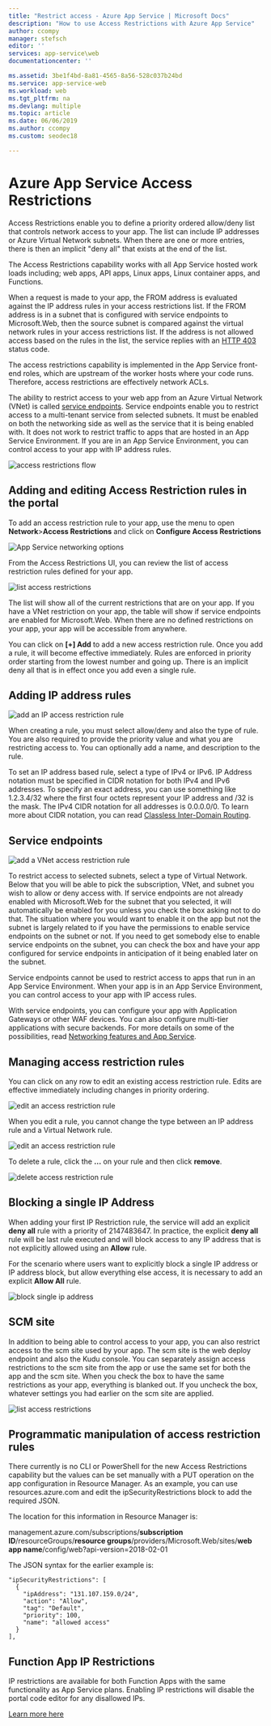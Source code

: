 ```yaml
---
title: "Restrict access - Azure App Service | Microsoft Docs" 
description: "How to use Access Restrictions with Azure App Service" 
author: ccompy
manager: stefsch
editor: ''
services: app-service\web
documentationcenter: ''

ms.assetid: 3be1f4bd-8a81-4565-8a56-528c037b24bd
ms.service: app-service-web
ms.workload: web
ms.tgt_pltfrm: na
ms.devlang: multiple
ms.topic: article
ms.date: 06/06/2019
ms.author: ccompy
ms.custom: seodec18

---
```

# Azure App Service Access Restrictions #

Access Restrictions enable you to define a priority ordered allow/deny list that controls network access to your app. The list can include IP addresses or Azure Virtual Network subnets. When there are one or more entries, there is then an implicit "deny all" that exists at the end of the list.

The Access Restrictions capability works with all App Service hosted work loads including; web apps, API apps, Linux apps, Linux container apps, and Functions.

When a request is made to your app, the FROM address is evaluated against the IP address rules in your access restrictions list. If the FROM address is in a subnet that is configured with service endpoints to Microsoft.Web, then the source subnet is compared against the virtual network rules in your access restrictions list. If the address is not allowed access based on the rules in the list, the service replies with an [HTTP 403](https://en.wikipedia.org/wiki/HTTP_403) status code.

The access restrictions capability is implemented in the App Service front-end roles, which are upstream of the worker hosts where your code runs. Therefore, access restrictions are effectively network ACLs.

The ability to restrict access to your web app from an Azure Virtual Network (VNet) is called [service endpoints][serviceendpoints]. Service endpoints enable you to restrict access to a multi-tenant service from selected subnets. It must be enabled on both the networking side as well as the service that it is being enabled with. It does not work to restrict traffic to apps that are hosted in an App Service Environment.  If you are in an App Service Environment, you can control access to your app with IP address rules.

![access restrictions flow](media/app-service-ip-restrictions/access-restrictions-flow.png)

## Adding and editing Access Restriction rules in the portal ##

To add an access restriction rule to your app, use the menu to open **Network**>**Access Restrictions** and click on **Configure Access Restrictions**

![App Service networking options](media/app-service-ip-restrictions/access-restrictions.png)  

From the Access Restrictions UI, you can review the list of access restriction rules defined for your app.

![list access restrictions](media/app-service-ip-restrictions/access-restrictions-browse.png)

The list will show all of the current restrictions that are on your app. If you have a VNet restriction on your app, the table will show if service endpoints are enabled for Microsoft.Web. When there are no defined restrictions on your app, your app will be accessible from anywhere.  

You can click on **[+] Add** to add a new access restriction rule. Once you add a rule, it will become effective immediately. Rules are enforced in priority order starting from the lowest number and going up. There is an implicit deny all that is in effect once you add even a single rule.

## Adding IP address rules

![add an IP access restriction rule](media/app-service-ip-restrictions/access-restrictions-ip-add.png)

When creating a rule, you must select allow/deny and also the type of rule. You are also required to provide the priority value and what you are restricting access to.  You can optionally add a name, and description to the rule.  

To set an IP address based rule, select a type of IPv4 or IPv6. IP Address notation must be specified in CIDR notation for both IPv4 and IPv6 addresses. To specify an exact address, you can use something like 1.2.3.4/32 where the first four octets represent your IP address and /32 is the mask. The IPv4 CIDR notation for all addresses is 0.0.0.0/0. To learn more about CIDR notation, you can read [Classless Inter-Domain Routing](https://en.wikipedia.org/wiki/Classless_Inter-Domain_Routing). 

## Service endpoints

![add a VNet access restriction rule](media/app-service-ip-restrictions/access-restrictions-vnet-add.png)

To restrict access to selected subnets, select a type of Virtual Network. Below that you will be able to pick the subscription, VNet, and subnet you wish to allow or deny access with. If service endpoints are not already enabled with Microsoft.Web for the subnet that you selected, it will automatically be enabled for you unless you check the box asking not to do that. The situation where you would want to enable it on the app but not the subnet is largely related to if you have the permissions to enable service endpoints on the subnet or not. If you need to get somebody else to enable service endpoints on the subnet, you can check the box and have your app configured for service endpoints in anticipation of it being enabled later on the subnet. 

Service endpoints cannot be used to restrict access to apps that run in an App Service Environment. When your app is in an App Service Environment, you can control access to your app with IP access rules. 

With service endpoints, you can configure your app with Application Gateways or other WAF devices. You can also configure multi-tier applications with secure backends. For more details on some of the possibilities, read [Networking features and App Service](networking-features.md).

## Managing access restriction rules

You can click on any row to edit an existing access restriction rule. Edits are effective immediately including changes in priority ordering.

![edit an access restriction rule](media/app-service-ip-restrictions/access-restrictions-ip-edit.png)

When you edit a rule, you cannot change the type between an IP address rule and a Virtual Network rule. 

![edit an access restriction rule](media/app-service-ip-restrictions/access-restrictions-vnet-edit.png)

To delete a rule, click the **...** on your rule and then click **remove**.

![delete access restriction rule](media/app-service-ip-restrictions/access-restrictions-delete.png)

## Blocking a single IP Address ##

When adding your first IP Restriction rule, the service will add an explicit **deny all** rule with a priority of 2147483647. In practice, the explicit **deny all** rule will be last rule executed and will block access to any IP address that is not explicitly allowed using an **Allow** rule.

For the scenario where users want to explicitly block a single IP address or IP address block, but allow everything else access, it is necessary to add an explicit **Allow All** rule.

![block single ip address](media/app-service-ip-restrictions/block-single-address.png)

## SCM site 

In addition to being able to control access to your app, you can also restrict access to the scm site used by your app. The scm site is the web deploy endpoint and also the Kudu console. You can separately assign access restrictions to the scm site from the app or use the same set for both the app and the scm site. When you check the box to have the same restrictions as your app, everything is blanked out. If you uncheck the box, whatever settings you had earlier on the scm site are applied. 

![list access restrictions](media/app-service-ip-restrictions/access-restrictions-scm-browse.png)

## Programmatic manipulation of access restriction rules ##

There currently is no CLI or PowerShell for the new Access Restrictions capability but the values can be set manually with a PUT operation on the app configuration in Resource Manager. As an example, you can use resources.azure.com and edit the ipSecurityRestrictions block to add the required JSON.

The location for this information in Resource Manager is:

management.azure.com/subscriptions/**subscription ID**/resourceGroups/**resource groups**/providers/Microsoft.Web/sites/**web app name**/config/web?api-version=2018-02-01

The JSON syntax for the earlier example is:

    "ipSecurityRestrictions": [
      {
        "ipAddress": "131.107.159.0/24",
        "action": "Allow",
        "tag": "Default",
        "priority": 100,
        "name": "allowed access"
      }
    ],

## Function App IP Restrictions

IP restrictions are available for both Function Apps with the same functionality as App Service plans. Enabling IP restrictions will disable the portal code editor for any disallowed IPs.

[Learn more here](../azure-functions/functions-networking-options.md#inbound-ip-restrictions)


<!--Links-->
[serviceendpoints]: https://docs.microsoft.com/azure/virtual-network/virtual-network-service-endpoints-overview
